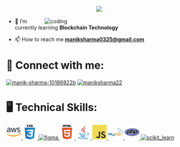 
<p align="center">
<!--   <a href="https://github.com/DenverCoder1/readme-typing-svg"> -->
    <img src="https://readme-typing-svg.herokuapp.com?color=E22FE4&width=380&height=28&lines=Hi👋+I'm+Manik+Sharma..;Web+Developer..;Tech+Enthusiast..;Learning+In+Public..;Empowering+Others;Nice+To+Meet+You+....&center=true"></a></p>
    
<!--<h3 align="center">A passionate Web developer from India</h3>-->
<img align="right" alt="coding" width="400" src="https://i.pinimg.com/originals/81/17/8b/81178b47a8598f0c81c4799f2cdd4057.gif">


- 🌱 I’m currently learning **Blockchain Technology**
  
- 📫 How to reach me **maniksharma0325@gmail.com**
# 🔗 Connect with me:
<!--<h3 align="left">Connect with me:</h3>-->
<p align="left">
<a href="https://linkedin.com/in/manik-sharma-10186922b" target="blank"><img align="center" src="https://raw.githubusercontent.com/rahuldkjain/github-profile-readme-generator/master/src/images/icons/Social/linked-in-alt.svg" alt="manik-sharma-10186922b" height="30" width="40" /></a>
<a href="https://www.codechef.com/users/maniksharma22" target="blank"><img align="center" src="https://cdn.jsdelivr.net/npm/simple-icons@3.1.0/icons/codechef.svg" alt="maniksharma22" height="30" width="40" /></a>
    <!--
<a href="https://kaggle.com/https://www.kaggle.com/sharma2222" target="blank"><img align="center" src="https://raw.githubusercontent.com/rahuldkjain/github-profile-readme-generator/master/src/images/icons/Social/kaggle.svg" alt="https://www.kaggle.com/sharma2222" height="30" width="40" /></a>
<a href="https://www.codechef.com/users/codechef.com/users/maniksharma22" target="blank"><img align="center" src="https://cdn.jsdelivr.net/npm/simple-icons@3.1.0/icons/codechef.svg" alt="codechef.com/users/maniksharma22" height="30" width="40" /></a>
<a href="https://www.leetcode.com/https://leetcode.com/u/7767980258/" target="blank"><img align="center" src="https://raw.githubusercontent.com/rahuldkjain/github-profile-readme-generator/master/src/images/icons/Social/leet-code.svg" alt="https://leetcode.com/u/7767980258/" height="30" width="40" /></a>
<a href="https://auth.geeksforgeeks.org/user/https://www.geeksforgeeks.org/user/madavshauzyv/" target="blank"><img align="center" src="https://raw.githubusercontent.com/rahuldkjain/github-profile-readme-generator/master/src/images/icons/Social/geeks-for-geeks.svg" alt="https://www.geeksforgeeks.org/user/madavshauzyv/" height="30" width="40" /></a>
</p> -->
    
# 🖥️ Technical Skills: 
<!--<h3 align="left">Languages and Tools:</h3>-->
<p align="left">
  <a href="https://aws.amazon.com" target="_blank" rel="noreferrer"> <img src="https://raw.githubusercontent.com/devicons/devicon/master/icons/amazonwebservices/amazonwebservices-original-wordmark.svg" alt="aws" width="40" height="40"/> </a>
  <a href="https://www.w3schools.com/css/" target="_blank" rel="noreferrer"> <img src="https://raw.githubusercontent.com/devicons/devicon/master/icons/css3/css3-original-wordmark.svg" alt="css3" width="40" height="40"/> </a> 
  <a href="https://www.figma.com/" target="_blank" rel="noreferrer"> <img src="https://www.vectorlogo.zone/logos/figma/figma-icon.svg" alt="figma" width="40" height="40"/> </a> <a href="https://www.w3.org/html/" target="_blank" rel="noreferrer"> <img src="https://raw.githubusercontent.com/devicons/devicon/master/icons/html5/html5-original-wordmark.svg" alt="html5" width="40" height="40"/> </a> 
  <a href="https://www.java.com" target="_blank" rel="noreferrer"> <img src="https://raw.githubusercontent.com/devicons/devicon/master/icons/java/java-original.svg" alt="java" width="40" height="40"/> </a>
  <a href="https://developer.mozilla.org/en-US/docs/Web/JavaScript" target="_blank" rel="noreferrer"> <img src="https://raw.githubusercontent.com/devicons/devicon/master/icons/javascript/javascript-original.svg" alt="javascript" width="40" height="40"/> </a>
  <a href="https://www.mysql.com/" target="_blank" rel="noreferrer"> <img src="https://raw.githubusercontent.com/devicons/devicon/master/icons/mysql/mysql-original-wordmark.svg" alt="mysql" width="40" height="40"/> </a>
  <a href="https://www.php.net" target="_blank" rel="noreferrer"> <img src="https://raw.githubusercontent.com/devicons/devicon/master/icons/php/php-original.svg" alt="php" width="40" height="40"/> </a> 
  <a href="https://scikit-learn.org/" target="_blank" rel="noreferrer"> <img src="https://upload.wikimedia.org/wikipedia/commons/0/05/Scikit_learn_logo_small.svg" alt="scikit_learn" width="40" height="40"/> </a> </p>

<!--<p><img align="center" src="https://github-readme-stats.vercel.app/api/top-langs?username=madavsharma&show_icons=true&locale=en&layout=compact" alt="madavsharma" /></p> -->
<!--
# 📊 GitHub Stats:
<!--![](https://github-readme-stats.vercel.app/api/top-langs/?username=madavsharma&theme=radical&border=false&include_all_commits=true&count_private=true&layout=compact) 
![](https://github-readme-stats.vercel.app/api?username=madavsharma&theme=radical&_border=false&include_all_commits=true&count_private=true)<br/>
![](https://github-readme-streak-stats.herokuapp.com/?user=madavsharmar&theme=radical&hide_border=false)
<img align ="right" src="https://github.com/7oSkaaa/7oSkaaa/blob/main/Images/about_me.gif?raw=true" alt="About Me GIF" width="180px">
<br/>
-->
